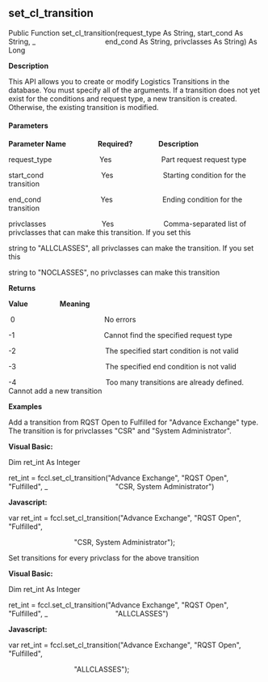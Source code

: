 set_cl_transition
-------------------

Public Function set_cl_transition(request_type As String, start_cond As String, _
                                  end_cond As String, privclasses As String) As Long

**Description**

This API allows you to create or modify Logistics Transitions in the database. You must specify all of the arguments. If a transition does not yet exist for the conditions and request type, a new transition is created. Otherwise, the existing transition is modified.

#### Parameters
**Parameter Name**                **Required?**             **Description**

request_type                        Yes                         Part request request type

start_cond                             Yes                         Starting condition for the transition

end_cond                              Yes                         Ending condition for the transition

privclasses                            Yes                         Comma-separated list of privclasses that can make this transition. If you set this

string to "ALLCLASSES", all privclasses can make the transition. If you set this

string to "NOCLASSES", no privclasses can make this transition

**Returns**

**Value**                **Meaning**

 0                                             No errors

-1                                             Cannot find the specified request type

-2                                             The specified start condition is not valid

-3                                             The specified end condition is not valid

-4                                             Too many transitions are already defined. Cannot add a new transition

**Examples**

 Add a transition from RQST Open to Fulfilled for "Advance Exchange" type. The transition is for privclasses "CSR" and "System Administrator".

**Visual Basic:**

Dim ret_int As Integer

ret_int = fccl.set_cl_transition("Advance Exchange", "RQST Open", "Fulfilled", _
                                 "CSR, System Administrator")

**Javascript:**

var ret_int = fccl.set_cl_transition("Advance Exchange", "RQST Open", "Fulfilled",

                                 "CSR, System Administrator");

 Set transitions for every privclass for the above transition

**Visual Basic:**

Dim ret_int As Integer

ret_int = fccl.set_cl_transition("Advance Exchange", "RQST Open", "Fulfilled", _
                                 "ALLCLASSES")

**Javascript:**

var ret_int = fccl.set_cl_transition("Advance Exchange", "RQST Open", "Fulfilled",

                                 "ALLCLASSES");